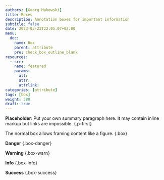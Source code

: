 ```yaml
---
authors: [Georg Makowski]
title: Boxes
description: Annotation boxes for important information
subtitle: false
date: 2023-05-23T22:05:07+02:00 
menu:
  doc:
    name: Box
    parent: attribute
    pre: check_box_outline_blank
resources: 
  - src:
    name: featured
    params:
      alt:
      attr:
      attrlink:
categories: [attribute]
tags: [box]
weight: 380
draft: true
---
```


**Placeholder**: Put your own summary paragraph here. It may contain inline markup but links are impossible.
{.p-first}
<!--more-->

The normal box allows framing content like a figure.
{.box}

**Danger**
{.box-danger}

**Warning**
{.box-warn} 

**Info**
{.box-info}

**Success**
{.box-success}
